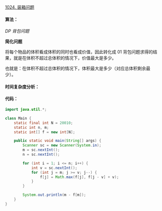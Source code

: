 [1024. 装箱问题](https://www.acwing.com/problem/content/1026/)

#### 算法：

*DP* *背包问题*

**简化问题**

将每个物品的体积看成体积的同时也看成价值，因此转化成 01 背包问题求得的结果，就是在体积不超过总体积的情况下，价值最大是多少。

也就是：在体积不超过总体积的情况下，体积最大是多少（对应总体积剩余最少）。

#### 时间复杂度分析：



#### 代码：

```java
import java.util.*;

class Main {
    static final int N = 20010;
    static int n, m;
    static int[] f = new int[N];

    public static void main(String[] args) {
        Scanner sc = new Scanner(System.in);
        m = sc.nextInt();
        n = sc.nextInt();

        for (int i = 1; i <= n; i++) {
            int v = sc.nextInt();
            for (int j = m; j >= v; j--) {
                f[j] = Math.max(f[j], f[j - v] + v);
            }
        }

        System.out.println(m - f[m]);
    }
}
```

